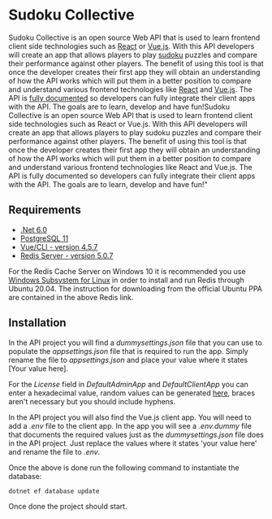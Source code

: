 # Sudoku Collective

Sudoku Collective is an open source Web API that is used to learn frontend client side technologies such as [React](https://reactjs.org/) or [Vue.js](https://vuejs.org/). With this API developers will create an app that allows players to play [sudoku](https://en.wikipedia.org/wiki/Sudoku) puzzles and compare their performance against other players. The benefit of using this tool is that once the developer creates their first app they will obtain an understanding of how the API works which will put them in a better position to compare and understand various frontend technologies like [React](https://reactjs.org/) and [Vue.js](https://vuejs.org/). The API is [fully documented](/swagger/index.html) so developers can fully integrate their client apps with the API. The goals are to learn, develop and have fun!Sudoku Collective is an open source Web API that is used to learn frontend client side technologies such as React or Vue.js. With this API developers will create an app that allows players to play sudoku puzzles and compare their performance against other players. The benefit of using this tool is that once the developer creates their first app they will obtain an understanding of how the API works which will put them in a better position to compare and understand various frontend technologies like React and Vue.js. The API is fully documented so developers can fully integrate their client apps with the API. The goals are to learn, develop and have fun!"

## Requirements

- [.Net 6.0](https://dotnet.microsoft.com/download/dotnet/6.0)
- [PostgreSQL 11](https://www.postgresql.org/download/)
- [Vue/CLI - version 4.5.7](https://cli.vuejs.org/)
- [Redis Server - version 5.0.7](https://redis.io/download)

For the Redis Cache Server on Windows 10 it is recommended you use [Windows Subsystem for Linux](https://docs.microsoft.com/en-us/windows/wsl/install-win10) in order to install and run Redis through Ubuntu 20.04.  The instruction for downloading from the official Ubuntu PPA are contained in the above Redis link.

## Installation

In the API project you will find a *dummysettings.json* file that you can use to populate the *appsettings.json* file that is required to run the app.  Simply rename the file to *appsettings.json* and place your value where it states [Your value here].

For the *License* field in *DefaultAdminApp* and *DefaultClientApp* you can enter a hexadecimal value, random values can be generated [here](https://www.guidgenerator.com/online-guid-generator.aspx), braces aren't necessary but you should include hyphens.

In the API project you will also find the Vue.js client app.  You will need to add a *.env* file to the client app.  In the app you will see a *.env.dummy* file that documents the required values just as the *dummysettings.json* file does in the API project.  Just replace the values where it states 'your value here' and rename the file to *.env*.

Once the above is done run the following command to instantiate the database:

`dotnet ef database update`

Once done the project should start.
